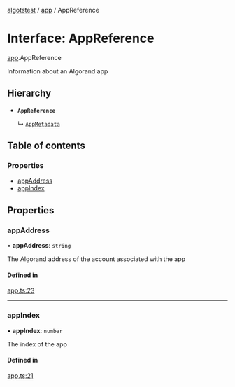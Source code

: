 [algotstest](../README.md) / [app](../modules/app.md) / AppReference

# Interface: AppReference

[app](../modules/app.md).AppReference

Information about an Algorand app

## Hierarchy

- **`AppReference`**

  ↳ [`AppMetadata`](deploy_app.AppMetadata.md)

## Table of contents

### Properties

- [appAddress](app.AppReference.md#appaddress)
- [appIndex](app.AppReference.md#appindex)

## Properties

### appAddress

• **appAddress**: `string`

The Algorand address of the account associated with the app

#### Defined in

[app.ts:23](https://github.com/algorandfoundation/algokit-utils-ts/blob/4edaa90/src/app.ts#L23)

___

### appIndex

• **appIndex**: `number`

The index of the app

#### Defined in

[app.ts:21](https://github.com/algorandfoundation/algokit-utils-ts/blob/4edaa90/src/app.ts#L21)
